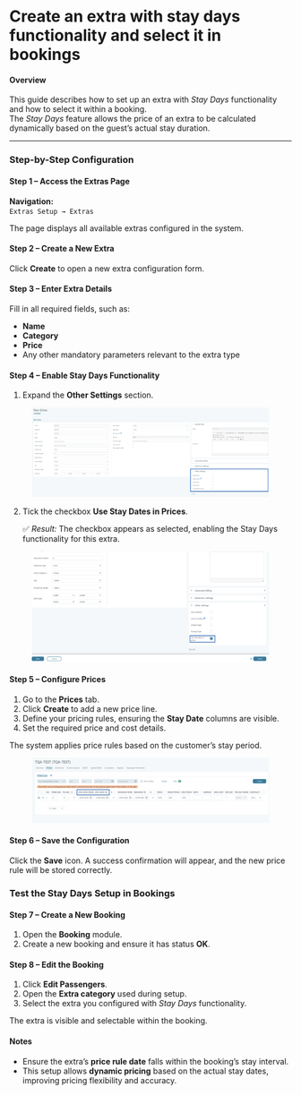 # Create an extra with stay days functionality and select it in bookings

#### **Overview**

This guide describes how to set up an extra with _Stay Days_ functionality and how to select it within a booking.\
The _Stay Days_ feature allows the price of an extra to be calculated dynamically based on the guest’s actual stay duration.

***

### Step-by-Step Configuration

#### **Step 1 – Access the Extras Page**

**Navigation:**\
`Extras Setup → Extras`

The page displays all available extras configured in the system.

#### **Step 2 – Create a New Extra**

Click **Create** to open a new extra configuration form.

#### **Step 3 – Enter Extra Details**

Fill in all required fields, such as:

* **Name**
* **Category**
* **Price**
* Any other mandatory parameters relevant to the extra type

#### **Step 4 – Enable Stay Days Functionality**

1. Expand the **Other Settings** section.

<figure><img src="../../.gitbook/assets/image (1) (1) (1) (1) (1) (1) (1) (1) (1) (1) (1) (1) (1) (1) (1) (1) (1) (1) (1) (1) (1) (1) (1) (1) (1) (1) (1) (1) (1) (1) (1) (1) (1) (1) (1) (1) (1) (1) (1) (1) (1) (1) (1) (1).png" alt=""><figcaption></figcaption></figure>

2.  Tick the checkbox **Use Stay Dates in Prices**.

    ✅ _Result:_ The checkbox appears as selected, enabling the Stay Days functionality for this extra.

<figure><img src="../../.gitbook/assets/image (2) (1) (1) (1) (1) (1) (1) (1) (1) (1) (1) (1) (1) (1) (1) (1) (1) (1) (1) (1) (1) (1) (1) (1) (1) (1) (1) (1) (1) (1).png" alt=""><figcaption></figcaption></figure>

#### **Step 5 – Configure Prices**

1. Go to the **Prices** tab.
2. Click **Create** to add a new price line.
3. Define your pricing rules, ensuring the **Stay Date** columns are visible.
4. Set the required price and cost details.

&#x20;The system applies price rules based on the customer’s stay period.

<figure><img src="../../.gitbook/assets/image (3) (1) (1) (1) (1) (1) (1) (1) (1) (1) (1) (1) (1) (1) (1) (1) (1) (1) (1) (1) (1) (1) (1) (1) (1).png" alt=""><figcaption></figcaption></figure>

#### **Step 6 – Save the Configuration**

Click the **Save** icon. A success confirmation will appear, and the new price rule will be stored correctly.

### **Test the Stay Days Setup in Bookings**

#### **Step 7 – Create a New Booking**

1. Open the **Booking** module.
2. Create a new booking and ensure it has status **OK**.

#### **Step 8 – Edit the Booking**

1. Click **Edit Passengers**.
2. Open the **Extra category** used during setup.
3. Select the extra you configured with _Stay Days_ functionality.

The extra is visible and selectable within the booking.

#### **Notes**

* Ensure the extra’s **price rule date** falls within the booking’s stay interval.
* This setup allows **dynamic pricing** based on the actual stay dates, improving pricing flexibility and accuracy.

###
